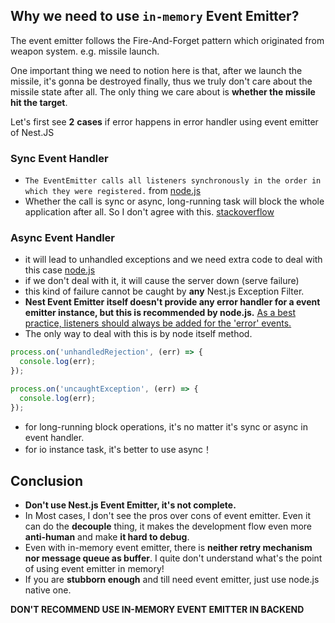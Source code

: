 

## Why we need to use `in-memory` Event Emitter?

The event emitter follows the Fire-And-Forget pattern which originated from weapon system. e.g. missile launch.

One important thing we need to notion here is that, after we launch the missile, it's gonna be destroyed finally, thus we truly don't care about the missile state after all. The only thing we care about is **whether the missile hit the target**.

Let's first see **2** **cases** if error happens in error handler using event emitter of Nest.JS

### Sync Event Handler
- `The EventEmitter calls all listeners synchronously in the order in which they were registered.` from [node.js](https://nodejs.dev/en/api/v19/events/#asynchronous-vs-synchronous)
- Whether the call is sync or async, long-running task will block the whole application after all. So I don't agree with this. [stackoverflow](https://stackoverflow.com/questions/38881170/when-should-i-use-eventemitter#answer-70733222)

### Async Event Handler
- it will lead to unhandled exceptions and we need extra code to deal with this case [node.js](https://nodejs.dev/en/api/v19/events/#capture-rejections-of-promises)
- if we don't deal with it, it will cause the server down (serve failure)
- this kind of failure cannot be caught by **any** Nest.js Exception Filter.
- **Nest Event Emitter itself doesn't provide any error handler for a event emitter instance, but this is recommended by node.js.** [As a best practice, listeners should always be added for the 'error' events.](https://nodejs.dev/en/api/v19/events/#error-events)
- The only way to deal with this is by node itself method.
```typescript
process.on('unhandledRejection', (err) => {
  console.log(err);
});

process.on('uncaughtException', (err) => {
  console.log(err);
});
```
- for long-running block operations, it's no matter it's sync or async in event handler.
- for io instance task, it's better to use async！

## Conclusion
- **Don't use Nest.js Event Emitter, it's not complete.**
- In Most cases, I don't see the pros over cons of event emitter. Even it can do the **decouple** thing, it makes the development flow even more **anti-human** and make **it hard to debug**.
- Even with in-memory event emitter, there is **neither retry mechanism nor message queue as buffer**. I quite don't understand what's the point of using event emitter in memory!
- If you are **stubborn enough** and till need event emitter, just use node.js native one.


**DON'T RECOMMEND USE IN-MEMORY EVENT EMITTER IN BACKEND**